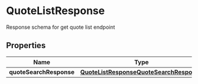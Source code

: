 

# QuoteListResponse

Response schema for get quote list endpoint

## Properties

| Name | Type | Description | Notes |
|------------ | ------------- | ------------- | -------------|
|**quoteSearchResponse** | [**QuoteListResponseQuoteSearchResponse**](QuoteListResponseQuoteSearchResponse.md) |  |  [optional] |



